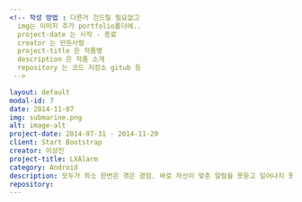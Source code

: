 ```yaml
---
<!-- 작성 방법 : 다른거 건드릴 필요없고
  img는 이미지 추가 portfolio폴더에..
  project-date 는 시작 - 종료
  creator 는 만든사람
  project-title 은 작품명
  description 은 작품 소개
  repository 는 코드 저장소 gitub 등
 -->

layout: default
modal-id: 7
date: 2014-11-07
img: submarine.png
alt: image-alt
project-date: 2014-07-31 - 2014-11-20
client: Start Bootstrap
creator: 이상진
project-title: LXAlarm
category: Android
description: 모두가 최소 한번은 겪은 경험. 바로 자신이 맞춘 알람을 못듣고 일어나지 못한 일. 일어나야 할 시간에 알람이 울리면 일어나야겠죠? 하지만 일어나지 못하는 사람들이 많습니다. 그래서 준비했습니다. 빛으로 끄는 알람.
repository:
---
```


